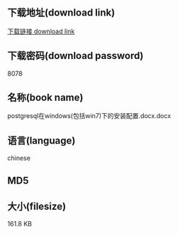 ## 下载地址(download link)
[下载链接 download link](https://tutu365.netlify.app/?s=postgresql%E5%9C%A8windows%28%E5%8C%85%E6%8B%ACwin7%29%E4%B8%8B%E7%9A%84%E5%AE%89%E8%A3%85%E9%85%8D%E7%BD%AE.docx)

## 下载密码(download password)
8078

## 名称(book name)
postgresql在windows(包括win7)下的安装配置.docx.docx

## 语言(language)
chinese

## MD5


## 大小(filesize)
161.8 KB
